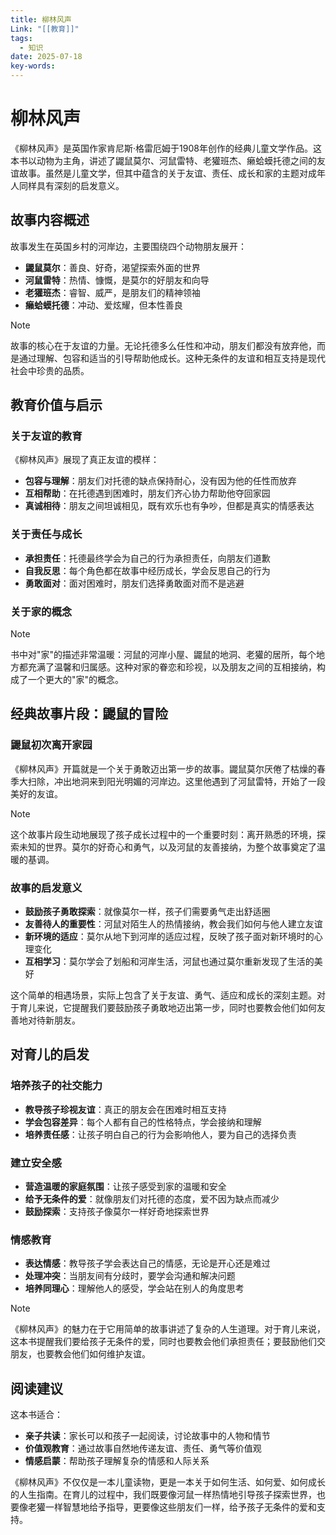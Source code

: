 ```yaml
---
title: 柳林风声
Link: "[[教育]]"
tags:
  - 知识
date: 2025-07-18
key-words:
---
```

# 柳林风声

《柳林风声》是英国作家肯尼斯·格雷厄姆于1908年创作的经典儿童文学作品。这本书以动物为主角，讲述了鼹鼠莫尔、河鼠雷特、老獾班杰、癞蛤蟆托德之间的友谊故事。虽然是儿童文学，但其中蕴含的关于友谊、责任、成长和家的主题对成年人同样具有深刻的启发意义。

## 故事内容概述

故事发生在英国乡村的河岸边，主要围绕四个动物朋友展开：
- **鼹鼠莫尔**：善良、好奇，渴望探索外面的世界
- **河鼠雷特**：热情、慷慨，是莫尔的好朋友和向导
- **老獾班杰**：睿智、威严，是朋友们的精神领袖
- **癞蛤蟆托德**：冲动、爱炫耀，但本性善良

> [!NOTE]
> 故事的核心在于友谊的力量。无论托德多么任性和冲动，朋友们都没有放弃他，而是通过理解、包容和适当的引导帮助他成长。这种无条件的友谊和相互支持是现代社会中珍贵的品质。

## 教育价值与启示

### 关于友谊的教育
《柳林风声》展现了真正友谊的模样：
- **包容与理解**：朋友们对托德的缺点保持耐心，没有因为他的任性而放弃
- **互相帮助**：在托德遇到困难时，朋友们齐心协力帮助他夺回家园
- **真诚相待**：朋友之间坦诚相见，既有欢乐也有争吵，但都是真实的情感表达

### 关于责任与成长
- **承担责任**：托德最终学会为自己的行为承担责任，向朋友们道歉
- **自我反思**：每个角色都在故事中经历成长，学会反思自己的行为
- **勇敢面对**：面对困难时，朋友们选择勇敢面对而不是逃避

### 关于家的概念
> [!NOTE]
> 书中对"家"的描述非常温暖：河鼠的河岸小屋、鼹鼠的地洞、老獾的居所，每个地方都充满了温馨和归属感。这种对家的眷恋和珍视，以及朋友之间的互相接纳，构成了一个更大的"家"的概念。

## 经典故事片段：鼹鼠的冒险

### 鼹鼠初次离开家园
《柳林风声》开篇就是一个关于勇敢迈出第一步的故事。鼹鼠莫尔厌倦了枯燥的春季大扫除，冲出地洞来到阳光明媚的河岸边。这里他遇到了河鼠雷特，开始了一段美好的友谊。

> [!NOTE]
> 这个故事片段生动地展现了孩子成长过程中的一个重要时刻：离开熟悉的环境，探索未知的世界。莫尔的好奇心和勇气，以及河鼠的友善接纳，为整个故事奠定了温暖的基调。

### 故事的启发意义
- **鼓励孩子勇敢探索**：就像莫尔一样，孩子们需要勇气走出舒适圈
- **友善待人的重要性**：河鼠对陌生人的热情接纳，教会我们如何与他人建立友谊
- **新环境的适应**：莫尔从地下到河岸的适应过程，反映了孩子面对新环境时的心理变化
- **互相学习**：莫尔学会了划船和河岸生活，河鼠也通过莫尔重新发现了生活的美好

这个简单的相遇场景，实际上包含了关于友谊、勇气、适应和成长的深刻主题。对于育儿来说，它提醒我们要鼓励孩子勇敢地迈出第一步，同时也要教会他们如何友善地对待新朋友。

## 对育儿的启发

### 培养孩子的社交能力
- **教导孩子珍视友谊**：真正的朋友会在困难时相互支持
- **学会包容差异**：每个人都有自己的性格特点，学会接纳和理解
- **培养责任感**：让孩子明白自己的行为会影响他人，要为自己的选择负责

### 建立安全感
- **营造温暖的家庭氛围**：让孩子感受到家的温暖和安全
- **给予无条件的爱**：就像朋友们对托德的态度，爱不因为缺点而减少
- **鼓励探索**：支持孩子像莫尔一样好奇地探索世界

### 情感教育
- **表达情感**：教导孩子学会表达自己的情感，无论是开心还是难过
- **处理冲突**：当朋友间有分歧时，要学会沟通和解决问题
- **培养同理心**：理解他人的感受，学会站在别人的角度思考

> [!NOTE]
> 《柳林风声》的魅力在于它用简单的故事讲述了复杂的人生道理。对于育儿来说，这本书提醒我们要给孩子无条件的爱，同时也要教会他们承担责任；要鼓励他们交朋友，也要教会他们如何维护友谊。

## 阅读建议

这本书适合：
- **亲子共读**：家长可以和孩子一起阅读，讨论故事中的人物和情节
- **价值观教育**：通过故事自然地传递友谊、责任、勇气等价值观
- **情感启蒙**：帮助孩子理解复杂的情感和人际关系

《柳林风声》不仅仅是一本儿童读物，更是一本关于如何生活、如何爱、如何成长的人生指南。在育儿的过程中，我们既要像河鼠一样热情地引导孩子探索世界，也要像老獾一样智慧地给予指导，更要像这些朋友们一样，给予孩子无条件的爱和支持。
